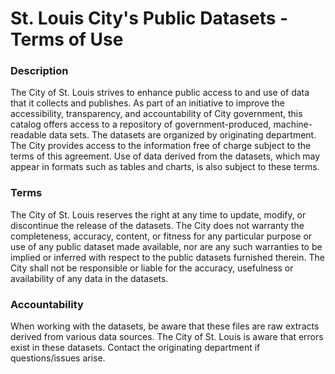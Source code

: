# St. Louis City's Public Datasets - Terms of Use

### Description
The City of St. Louis strives to enhance public access to and use of data that it collects and publishes. As part of an initiative to improve the accessibility, transparency, and accountability of City government, this catalog offers access to a repository of government-produced, machine-readable data sets. The datasets are organized by originating department. The City provides access to the information free of charge subject to the terms of this agreement. Use of data derived from the datasets, which may appear in formats such as tables and charts, is also subject to these terms.

### Terms
The City of St. Louis reserves the right at any time to update, modify, or discontinue the release of the datasets. The City does not warranty the completeness, accuracy, content, or fitness for any particular purpose or use of any public dataset made available, nor are any such warranties to be implied or inferred with respect to the public datasets furnished therein. The City shall not be responsible or liable for the accuracy, usefulness or availability of any data in the datasets.

### Accountability
When working with the datasets, be aware that these files are raw extracts derived from various data sources. The City of St. Louis is aware that errors exist in these datasets. Contact the originating department if questions/issues arise.
